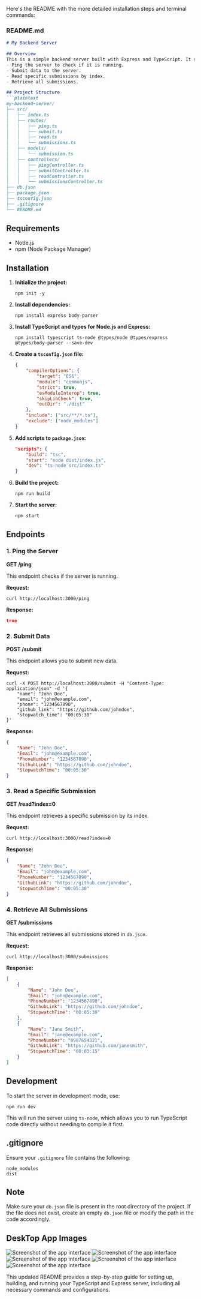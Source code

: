 Here's the README with the more detailed installation steps and terminal commands:

### README.md

```markdown
# My Backend Server

## Overview
This is a simple backend server built with Express and TypeScript. It supports the following functionalities:
- Ping the server to check if it is running.
- Submit data to the server.
- Read specific submissions by index.
- Retrieve all submissions.

## Project Structure
```plaintext
my-backend-server/
├── src/
│   ├── index.ts
│   ├── routes/
│   │   ├── ping.ts
│   │   ├── submit.ts
│   │   ├── read.ts
│   │   └── submissions.ts
│   ├── models/
│   │   └── submission.ts
│   ├── controllers/
│   │   ├── pingController.ts
│   │   ├── submitController.ts
│   │   ├── readController.ts
│   │   └── submissionsController.ts
├── db.json
├── package.json
├── tsconfig.json
├── .gitignore
└── README.md
```

## Requirements
- Node.js
- npm (Node Package Manager)

## Installation

1. **Initialize the project:**
    ```terminal
    npm init -y
    ```

2. **Install dependencies:**
    ```terminal
    npm install express body-parser
    ```

3. **Install TypeScript and types for Node.js and Express:**
    ```terminal
    npm install typescript ts-node @types/node @types/express @types/body-parser --save-dev
    ```

4. **Create a `tsconfig.json` file:**
    ```json
    {
        "compilerOptions": {
            "target": "ES6",
            "module": "commonjs",
            "strict": true,
            "esModuleInterop": true,
            "skipLibCheck": true,
            "outDir": "./dist"
        },
        "include": ["src/**/*.ts"],
        "exclude": ["node_modules"]
    }
    ```

5. **Add scripts to `package.json`:**
    ```json
    "scripts": {
        "build": "tsc",
        "start": "node dist/index.js",
        "dev": "ts-node src/index.ts"
    }
    ```

6. **Build the project:**
    ```terminal
    npm run build
    ```

7. **Start the server:**
    ```terminal
    npm start
    ```

## Endpoints
### 1. Ping the Server
**GET /ping**

This endpoint checks if the server is running.

**Request:**
```terminal
curl http://localhost:3000/ping
```

**Response:**
```json
true
```

### 2. Submit Data
**POST /submit**

This endpoint allows you to submit new data.

**Request:**
```terminal
curl -X POST http://localhost:3000/submit -H "Content-Type: application/json" -d '{
    "name": "John Doe",
    "email": "john@example.com",
    "phone": "1234567890",
    "github_link": "https://github.com/johndoe",
    "stopwatch_time": "00:05:30"
}'
```

**Response:**
```json
{
    "Name": "John Doe",
    "Email": "john@example.com",
    "PhoneNumber": "1234567890",
    "GithubLink": "https://github.com/johndoe",
    "StopwatchTime": "00:05:30"
}
```

### 3. Read a Specific Submission
**GET /read?index=0**

This endpoint retrieves a specific submission by its index.

**Request:**
```terminal
curl http://localhost:3000/read?index=0
```

**Response:**
```json
{
    "Name": "John Doe",
    "Email": "john@example.com",
    "PhoneNumber": "1234567890",
    "GithubLink": "https://github.com/johndoe",
    "StopwatchTime": "00:05:30"
}
```

### 4. Retrieve All Submissions
**GET /submissions**

This endpoint retrieves all submissions stored in `db.json`.

**Request:**
```terminal
curl http://localhost:3000/submissions
```

**Response:**
```json
[
    {
        "Name": "John Doe",
        "Email": "john@example.com",
        "PhoneNumber": "1234567890",
        "GithubLink": "https://github.com/johndoe",
        "StopwatchTime": "00:05:30"
    },
    {
        "Name": "Jane Smith",
        "Email": "jane@example.com",
        "PhoneNumber": "0987654321",
        "GithubLink": "https://github.com/janesmith",
        "StopwatchTime": "00:03:15"
    }
]
```

## Development
To start the server in development mode, use:
```terminal
npm run dev
```

This will run the server using `ts-node`, which allows you to run TypeScript code directly without needing to compile it first.

## .gitignore
Ensure your `.gitignore` file contains the following:
```plaintext
node_modules
dist
```

## Note
Make sure your `db.json` file is present in the root directory of the project. If the file does not exist, create an empty `db.json` file or modify the path in the code accordingly.

## DeskTop App Images 

![Screenshot of the app interface](https://github.com/Nayankumar4986/Backend-Server/blob/main/img/1.png)
![Screenshot of the app interface](https://github.com/Nayankumar4986/Backend-Server/blob/main/img/2.png)
![Screenshot of the app interface](https://github.com/Nayankumar4986/Backend-Server/blob/main/img/3.png)
![Screenshot of the app interface](https://github.com/Nayankumar4986/Backend-Server/blob/main/img/4.png)
![Screenshot of the app interface](https://github.com/Nayankumar4986/Backend-Server/blob/main/img/5.png)


This updated README provides a step-by-step guide for setting up, building, and running your TypeScript and Express server, including all necessary commands and configurations.
